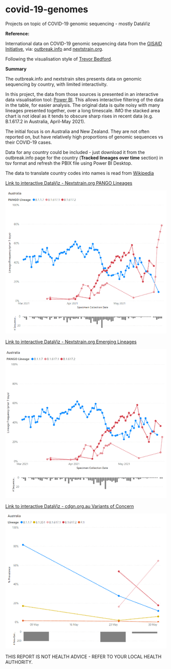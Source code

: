 # covid-19-genomes
Projects on topic of COVID-19 genomic sequencing - mostly DataViz

**Reference:**

International data on COVID-19 genomic sequencing data from the [GISAID Initiative](https://www.gisaid.org), via: [outbreak.info](https://outbreak.info/location-reports?loc=AUS&selected=S%3AE484K&selected=B.1.1.7&selected=B.1.351&selected=B.1.617.2&selected=P.1&selected=B.1.427&selected=B.1.429&selected=B.1.526&selected=B.1.526.1&selected=B.1.526.2&selected=B.1.617&selected=B.1.617.1&selected=B.1.617.3&selected=P.2) and [nextstrain.org](https://nextstrain.org/ncov/global).

Following the visualisation style of [Trevor Bedford](https://twitter.com/trvrb/status/1392132870064381956?s=20).

**Summary**

The outbreak.info and nextstrain sites presents data on genomic sequencing by country, with limited interactivity.

In this project, the data from those sources is presented in an interactive data visualisation tool: [Power BI](https://powerbi.microsoft.com). This allows interactive filtering of the data in the table, for easier analysis.  The original data is quite noisy with many lineages presented together, over a long timescale. IMO the stacked area chart is not  ideal as it tends to obscure sharp rises in recent data (e.g. B.1.617.2 in Australia, April-May 2021).

The initial focus is on Australia and New Zealand. They are not often reported on, but have relatively high proportions of genomic sequences vs their COVID-19 cases.

Data for any country could be included - just download it from the outbreak.info page for the country (**Tracked lineages over time** section) in tsv format and refresh the PBIX file using Power BI Desktop. 

The data to translate country codes into names is read from [Wikipedia](https://en.wikipedia.org/wiki/List_of_ISO_3166_country_codes)

[Link to interactive DataViz - Nextstrain.org PANGO Lineages](https://app.powerbi.com/view?r=eyJrIjoiNDgwNzc4ODMtNTk1Ny00MmE2LTgxOWEtYzY1MzZjYWFlMWU5IiwidCI6ImRjMWYwNGY1LWMxZTUtNDQyOS1hODEyLTU3OTNiZTQ1YmY5ZCIsImMiOjEwfQ%3D%3D&pageName=ReportSection)

[![Click to view and interact with the report](https://github.com/Mike-Honey/covid-19-genomes/raw/main/Coronavirus%20-%20Genomic%20epidemiology%20-%20nextstrain%20AUS.png)](https://app.powerbi.com/view?r=eyJrIjoiNDgwNzc4ODMtNTk1Ny00MmE2LTgxOWEtYzY1MzZjYWFlMWU5IiwidCI6ImRjMWYwNGY1LWMxZTUtNDQyOS1hODEyLTU3OTNiZTQ1YmY5ZCIsImMiOjEwfQ%3D%3D&pageName=ReportSection)

[Link to interactive DataViz - Nextstrain.org Emerging Lineages](https://app.powerbi.com/view?r=eyJrIjoiNDgwNzc4ODMtNTk1Ny00MmE2LTgxOWEtYzY1MzZjYWFlMWU5IiwidCI6ImRjMWYwNGY1LWMxZTUtNDQyOS1hODEyLTU3OTNiZTQ1YmY5ZCIsImMiOjEwfQ%3D%3D&pageName=ReportSection693439c30c9bebd59531)

[![Click to view and interact with the report](https://github.com/Mike-Honey/covid-19-genomes/raw/main/Coronavirus%20-%20Genomic%20epidemiology%20-%20nextstrain%20emerging%20AUS.png)](https://app.powerbi.com/view?r=eyJrIjoiNDgwNzc4ODMtNTk1Ny00MmE2LTgxOWEtYzY1MzZjYWFlMWU5IiwidCI6ImRjMWYwNGY1LWMxZTUtNDQyOS1hODEyLTU3OTNiZTQ1YmY5ZCIsImMiOjEwfQ%3D%3D&pageName=ReportSection693439c30c9bebd59531)

[Link to interactive DataViz - cdgn.org.au Variants of Concern](https://app.powerbi.com/view?r=eyJrIjoiNDgwNzc4ODMtNTk1Ny00MmE2LTgxOWEtYzY1MzZjYWFlMWU5IiwidCI6ImRjMWYwNGY1LWMxZTUtNDQyOS1hODEyLTU3OTNiZTQ1YmY5ZCIsImMiOjEwfQ%3D%3D&pageName=ReportSection057102130a8cc001a462)

[![Click to view and interact with the report](https://github.com/Mike-Honey/covid-19-genomes/raw/main/Coronavirus%20-%20Genomic%20epidemiology%20-%20cdgn%20AUS.png)](https://app.powerbi.com/view?r=eyJrIjoiNDgwNzc4ODMtNTk1Ny00MmE2LTgxOWEtYzY1MzZjYWFlMWU5IiwidCI6ImRjMWYwNGY1LWMxZTUtNDQyOS1hODEyLTU3OTNiZTQ1YmY5ZCIsImMiOjEwfQ%3D%3D&pageName=ReportSection057102130a8cc001a462)


THIS REPORT IS NOT HEALTH ADVICE - REFER TO YOUR LOCAL HEALTH AUTHORITY.

